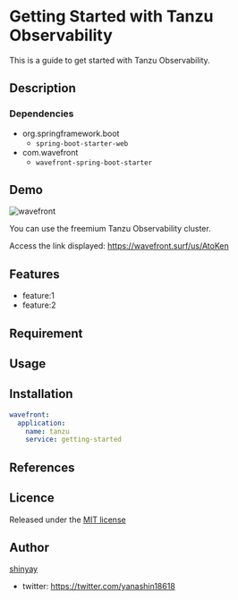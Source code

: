 # Getting Started with Tanzu Observability

This is a guide to get started with Tanzu Observability.

## Description

### Dependencies

- org.springframework.boot
  - `spring-boot-starter-web`
- com.wavefront
  - `wavefront-spring-boot-starter`

## Demo

![wavefront](https://user-images.githubusercontent.com/3072734/145547181-fbbf1d1c-52f5-4907-a160-8755f168c8bd.gif)

You can use the freemium Tanzu Observability cluster.

Access the link displayed:
https://wavefront.surf/us/AtoKen

## Features

- feature:1
- feature:2

## Requirement

## Usage

## Installation

```yaml
wavefront:
  application:
    name: tanzu
    service: getting-started
```

## References

## Licence

Released under the [MIT license](https://gist.githubusercontent.com/shinyay/56e54ee4c0e22db8211e05e70a63247e/raw/34c6fdd50d54aa8e23560c296424aeb61599aa71/LICENSE)

## Author

[shinyay](https://github.com/shinyay)
- twitter: https://twitter.com/yanashin18618
